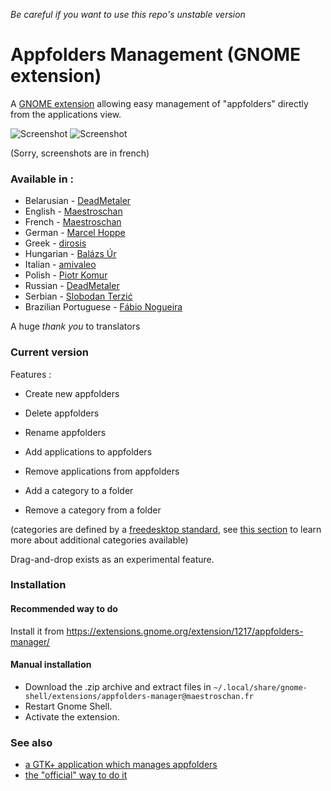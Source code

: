 *Be careful if you want to use this repo's unstable version*

# Appfolders Management (GNOME extension)
A [GNOME extension](https://extensions.gnome.org/extension/1217/appfolders-manager/) allowing easy management of "appfolders" directly from the applications view.


![Screenshot](http://i.imgur.com/JKcVNyR.jpg)
![Screenshot](https://i.imgur.com/xNAVlbF.png)

(Sorry, screenshots are in french)

### Available in :

* Belarusian - [DeadMetaler](https://github.com/DeadMetaler)
* English - [Maestroschan](https://github.com/Maestroschan/)
* French - [Maestroschan](https://github.com/Maestroschan/)
* German - [Marcel Hoppe](https://github.com/hobbypunk90)
* Greek - [dirosis](https://github.com/dirosis)
* Hungarian - [Balázs Úr](https://github.com/urbalazs)
* Italian - [amivaleo](https://github.com/amivaleo)
* Polish - [Piotr Komur](https://github.com/pkomur)
* Russian - [DeadMetaler](https://github.com/DeadMetaler)
* Serbian - [Slobodan Terzić](https://github.com/Faenriis)
* Brazilian Portuguese - [Fábio Nogueira](https://github.com/frnogueira)

A huge _thank you_ to translators

### Current version

Features :

* Create new appfolders
* Delete appfolders
* Rename appfolders

* Add applications to appfolders
* Remove applications from appfolders

* Add a category to a folder 
* Remove a category from a folder

(categories are defined by a [freedesktop standard](https://standards.freedesktop.org/menu-spec/latest/apa.html), see [this section](https://standards.freedesktop.org/menu-spec/latest/apas02.html) to learn more about additional categories available)

Drag-and-drop exists as an experimental feature.

### Installation

#### Recommended way to do

Install it from https://extensions.gnome.org/extension/1217/appfolders-manager/

#### Manual installation
* Download the .zip archive and extract files in `~/.local/share/gnome-shell/extensions/appfolders-manager@maestroschan.fr`
* Restart Gnome Shell.
* Activate the extension.

### See also

- [a GTK+ application which manages appfolders](https://github.com/muflone/gnome-appfolders-manager)
- [the "official" way to do it](https://wiki.gnome.org/Apps/Software)
